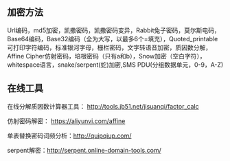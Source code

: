 ## 加密方法

Url编码，md5加密，凯撒密码，凯撒密码变异，Rabbit兔子密码，莫尔斯电码，Base64编码，Base32编码（全为大写，以最多6个=填充），Quoted_printable可打印字符编码，标准银河字母，栅栏密码，文字转语音加密，质因数分解，Affine Cipher仿射密码，培根密码（只有a和b），Snow加密（空白字符），whitespace语言，snake/serpent(蛇)加密,SMS PDU(分组数据单元，0-9，A-Z)

## 在线工具

在线分解质因数计算器工具： http://tools.jb51.net/jisuanqi/factor_calc

仿射密码解密： https://aliyunvi.com/affine

单表替换密码词频分析：http://quipqiup.com/

serpent解密：http://serpent.online-domain-tools.com/

